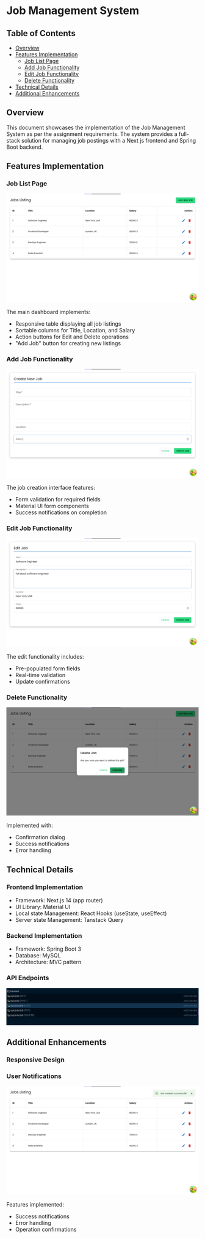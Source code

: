 # Job Management System

## Table of Contents

- [Overview](#overview)
- [Features Implementation](#features-implementation)
  - [Job List Page](#job-list-page)
  - [Add Job Functionality](#add-job-functionality)
  - [Edit Job Functionality](#edit-job-functionality)
  - [Delete Functionality](#delete-functionality)
- [Technical Details](#technical-details)
- [Additional Enhancements](#additional-enhancements)

## Overview

This document showcases the implementation of the Job Management System as per the assignment requirements. The system provides a full-stack solution for managing job postings with a Next js frontend and Spring Boot backend.

## Features Implementation

### Job List Page

![alt text](screenshots/image-1.png)

The main dashboard implements:

- Responsive table displaying all job listings
- Sortable columns for Title, Location, and Salary
- Action buttons for Edit and Delete operations
- "Add Job" button for creating new listings

### Add Job Functionality

![alt text](screenshots/image-2.png)

The job creation interface features:

- Form validation for required fields
- Material UI form components
- Success notifications on completion

### Edit Job Functionality

![alt text](screenshots/image-3.png)

The edit functionality includes:

- Pre-populated form fields
- Real-time validation
- Update confirmations

### Delete Functionality

![alt text](screenshots/image-4.png)

Implemented with:

- Confirmation dialog
- Success notifications
- Error handling

## Technical Details

### Frontend Implementation

- Framework: Next.js 14 (app router)
- UI Library: Material UI
- Local state Management: React Hooks (useState, useEffect)
- Server state Management: Tanstack Query

### Backend Implementation

- Framework: Spring Boot 3
- Database: MySQL
- Architecture: MVC pattern

### API Endpoints

![alt text](screenshots/image-5.png)

## Additional Enhancements

### Responsive Design

### User Notifications

![alt text](screenshots/image-6.png)

Features implemented:

- Success notifications
- Error handling
- Operation confirmations
